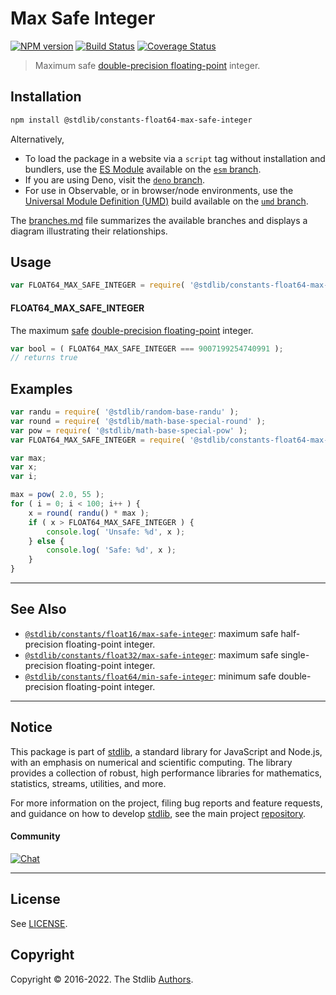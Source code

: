 <!--

@license Apache-2.0

Copyright (c) 2018 The Stdlib Authors.

Licensed under the Apache License, Version 2.0 (the "License");
you may not use this file except in compliance with the License.
You may obtain a copy of the License at

   http://www.apache.org/licenses/LICENSE-2.0

Unless required by applicable law or agreed to in writing, software
distributed under the License is distributed on an "AS IS" BASIS,
WITHOUT WARRANTIES OR CONDITIONS OF ANY KIND, either express or implied.
See the License for the specific language governing permissions and
limitations under the License.

-->

# Max Safe Integer

[![NPM version][npm-image]][npm-url] [![Build Status][test-image]][test-url] [![Coverage Status][coverage-image]][coverage-url] <!-- [![dependencies][dependencies-image]][dependencies-url] -->

> Maximum safe [double-precision floating-point][ieee754] integer.

<section class="installation">

## Installation

```bash
npm install @stdlib/constants-float64-max-safe-integer
```

Alternatively,

-   To load the package in a website via a `script` tag without installation and bundlers, use the [ES Module][es-module] available on the [`esm` branch][esm-url].
-   If you are using Deno, visit the [`deno` branch][deno-url].
-   For use in Observable, or in browser/node environments, use the [Universal Module Definition (UMD)][umd] build available on the [`umd` branch][umd-url].

The [branches.md][branches-url] file summarizes the available branches and displays a diagram illustrating their relationships.

</section>

<section class="usage">

## Usage

```javascript
var FLOAT64_MAX_SAFE_INTEGER = require( '@stdlib/constants-float64-max-safe-integer' );
```

#### FLOAT64_MAX_SAFE_INTEGER

The maximum [safe][safe-integers] [double-precision floating-point][ieee754] integer.

```javascript
var bool = ( FLOAT64_MAX_SAFE_INTEGER === 9007199254740991 );
// returns true
```

</section>

<!-- /.usage -->

<section class="examples">

## Examples

<!-- eslint no-undef: "error" -->

```javascript
var randu = require( '@stdlib/random-base-randu' );
var round = require( '@stdlib/math-base-special-round' );
var pow = require( '@stdlib/math-base-special-pow' );
var FLOAT64_MAX_SAFE_INTEGER = require( '@stdlib/constants-float64-max-safe-integer' );

var max;
var x;
var i;

max = pow( 2.0, 55 );
for ( i = 0; i < 100; i++ ) {
    x = round( randu() * max );
    if ( x > FLOAT64_MAX_SAFE_INTEGER ) {
        console.log( 'Unsafe: %d', x );
    } else {
        console.log( 'Safe: %d', x );
    }
}
```

</section>

<!-- /.examples -->

<!-- Section for related `stdlib` packages. Do not manually edit this section, as it is automatically populated. -->

<section class="related">

* * *

## See Also

-   <span class="package-name">[`@stdlib/constants/float16/max-safe-integer`][@stdlib/constants/float16/max-safe-integer]</span><span class="delimiter">: </span><span class="description">maximum safe half-precision floating-point integer.</span>
-   <span class="package-name">[`@stdlib/constants/float32/max-safe-integer`][@stdlib/constants/float32/max-safe-integer]</span><span class="delimiter">: </span><span class="description">maximum safe single-precision floating-point integer.</span>
-   <span class="package-name">[`@stdlib/constants/float64/min-safe-integer`][@stdlib/constants/float64/min-safe-integer]</span><span class="delimiter">: </span><span class="description">minimum safe double-precision floating-point integer.</span>

</section>

<!-- /.related -->

<!-- Section for all links. Make sure to keep an empty line after the `section` element and another before the `/section` close. -->


<section class="main-repo" >

* * *

## Notice

This package is part of [stdlib][stdlib], a standard library for JavaScript and Node.js, with an emphasis on numerical and scientific computing. The library provides a collection of robust, high performance libraries for mathematics, statistics, streams, utilities, and more.

For more information on the project, filing bug reports and feature requests, and guidance on how to develop [stdlib][stdlib], see the main project [repository][stdlib].

#### Community

[![Chat][chat-image]][chat-url]

---

## License

See [LICENSE][stdlib-license].


## Copyright

Copyright &copy; 2016-2022. The Stdlib [Authors][stdlib-authors].

</section>

<!-- /.stdlib -->

<!-- Section for all links. Make sure to keep an empty line after the `section` element and another before the `/section` close. -->

<section class="links">

[npm-image]: http://img.shields.io/npm/v/@stdlib/constants-float64-max-safe-integer.svg
[npm-url]: https://npmjs.org/package/@stdlib/constants-float64-max-safe-integer

[test-image]: https://github.com/stdlib-js/constants-float64-max-safe-integer/actions/workflows/test.yml/badge.svg?branch=main
[test-url]: https://github.com/stdlib-js/constants-float64-max-safe-integer/actions/workflows/test.yml?query=branch:main

[coverage-image]: https://img.shields.io/codecov/c/github/stdlib-js/constants-float64-max-safe-integer/main.svg
[coverage-url]: https://codecov.io/github/stdlib-js/constants-float64-max-safe-integer?branch=main

<!--

[dependencies-image]: https://img.shields.io/david/stdlib-js/constants-float64-max-safe-integer.svg
[dependencies-url]: https://david-dm.org/stdlib-js/constants-float64-max-safe-integer/main

-->

[chat-image]: https://img.shields.io/gitter/room/stdlib-js/stdlib.svg
[chat-url]: https://gitter.im/stdlib-js/stdlib/

[stdlib]: https://github.com/stdlib-js/stdlib

[stdlib-authors]: https://github.com/stdlib-js/stdlib/graphs/contributors

[umd]: https://github.com/umdjs/umd
[es-module]: https://developer.mozilla.org/en-US/docs/Web/JavaScript/Guide/Modules

[deno-url]: https://github.com/stdlib-js/constants-float64-max-safe-integer/tree/deno
[umd-url]: https://github.com/stdlib-js/constants-float64-max-safe-integer/tree/umd
[esm-url]: https://github.com/stdlib-js/constants-float64-max-safe-integer/tree/esm
[branches-url]: https://github.com/stdlib-js/constants-float64-max-safe-integer/blob/main/branches.md

[stdlib-license]: https://raw.githubusercontent.com/stdlib-js/constants-float64-max-safe-integer/main/LICENSE

[safe-integers]: http://www.2ality.com/2013/10/safe-integers.html

[ieee754]: https://en.wikipedia.org/wiki/IEEE_754-1985

<!-- <related-links> -->

[@stdlib/constants/float16/max-safe-integer]: https://github.com/stdlib-js/constants-float16-max-safe-integer

[@stdlib/constants/float32/max-safe-integer]: https://github.com/stdlib-js/constants-float32-max-safe-integer

[@stdlib/constants/float64/min-safe-integer]: https://github.com/stdlib-js/constants-float64-min-safe-integer

<!-- </related-links> -->

</section>

<!-- /.links -->
